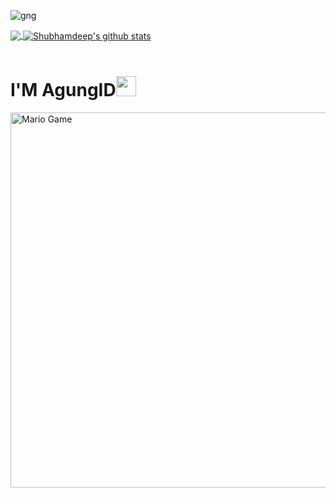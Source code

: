 

![gng](https://user-images.githubusercontent.com/88885503/131461098-2a9506e2-07ea-4be0-8fdf-fdbe4c1e433c.jpg)









<a href="https://github.com/itsmegng">

  <img align="center" src="https://github-readme-stats.vercel.app/api/top-langs/?username=itsmegng&theme=dark&hide_langs_below=1" />

</a>

<a href="https://github.com/itsmegng">

 <img align="center" src="https://github-readme-stats.vercel.app/api?username=itsmegng&show_icons=true&theme=dark&line_height=27" alt="Shubhamdeep's github stats"/>


</a>


</a>

<br>

<!--

![Shubhamdeep's github stats](https://github-readme-stats.vercel.app/api?username=itsmegng&show_icons=true&hide_border=true)

-->





<br>

# I'M AgungID<img src="https://github.com/TheDudeThatCode/TheDudeThatCode/blob/master/Assets/Handshake.gif" height="32px">








<img src="https://github.com/TheDudeThatCode/TheDudeThatCode/blob/master/Assets/Mario_Gameplay.gif" alt="Mario Game" width="600" />





























